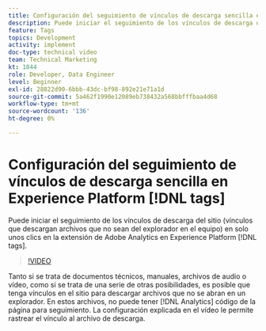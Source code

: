 ```yaml
---
title: Configuración del seguimiento de vínculos de descarga sencilla en etiquetas de Experience Platform
description: Puede iniciar el seguimiento de los vínculos de descarga del sitio (vínculos que descargan archivos que no sean del explorador en el equipo) en solo unos clics en la extensión de Adobe Analytics en las etiquetas de Experience Platform.
feature: Tags
topics: Development
activity: implement
doc-type: technical video
team: Technical Marketing
kt: 1844
role: Developer, Data Engineer
level: Beginner
exl-id: 28822d90-6bbb-43dc-bf98-892e21e71a1d
source-git-commit: 5a462f1990e12089eb738432a568bbfffbaa4d68
workflow-type: tm+mt
source-wordcount: '136'
ht-degree: 0%

---
```


# Configuración del seguimiento de vínculos de descarga sencilla en Experience Platform [!DNL tags]

Puede iniciar el seguimiento de los vínculos de descarga del sitio (vínculos que descargan archivos que no sean del explorador en el equipo) en solo unos clics en la extensión de Adobe Analytics en Experience Platform [!DNL tags].

>[!VIDEO](https://video.tv.adobe.com/v/25762/?quality=12&learn=on)

Tanto si se trata de documentos técnicos, manuales, archivos de audio o vídeo, como si se trata de una serie de otras posibilidades, es posible que tenga vínculos en el sitio para descargar archivos que no se abran en un explorador. En estos archivos, no puede tener [!DNL Analytics] código de la página para seguimiento. La configuración explicada en el vídeo le permite rastrear el vínculo al archivo de descarga.
